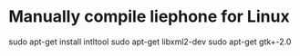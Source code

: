# Manually compile liephone for Linux
sudo apt-get install intltool
sudo apt-get libxml2-dev
sudo apt-get gtk+-2.0
